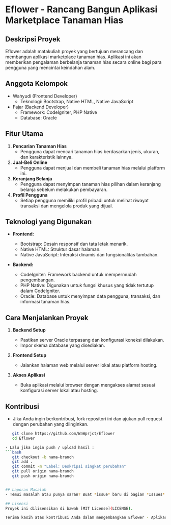 # Eflower - Rancang Bangun Aplikasi Marketplace Tanaman Hias

## Deskripsi Proyek
Eflower adalah matakuliah proyek yang bertujuan merancang dan membangun aplikasi marketplace tanaman hias. Aplikasi ini akan memberikan pengalaman berbelanja tanaman hias secara online bagi para pengguna yang mencintai keindahan alam.

## Anggota Kelompok
- Wahyudi (Frontend Developer)
  - Teknologi: Bootstrap, Native HTML, Native JavaScript
- Fajar (Backend Developer)
  - Framework: CodeIgniter, PHP Native
  - Database: Oracle

## Fitur Utama
1. **Pencarian Tanaman Hias**
   - Pengguna dapat mencari tanaman hias berdasarkan jenis, ukuran, dan karakteristik lainnya.
2. **Jual-Beli Online**
   - Pengguna dapat menjual dan membeli tanaman hias melalui platform ini.
3. **Keranjang Belanja**
   - Pengguna dapat menyimpan tanaman hias pilihan dalam keranjang belanja sebelum melakukan pembayaran.
4. **Profil Pengguna**
   - Setiap pengguna memiliki profil pribadi untuk melihat riwayat transaksi dan mengelola produk yang dijual.

## Teknologi yang Digunakan
- **Frontend:**
  - Bootstrap: Desain responsif dan tata letak menarik.
  - Native HTML: Struktur dasar halaman.
  - Native JavaScript: Interaksi dinamis dan fungsionalitas tambahan.

- **Backend:**
  - CodeIgniter: Framework backend untuk mempermudah pengembangan.
  - PHP Native: Digunakan untuk fungsi khusus yang tidak tertutup dalam CodeIgniter.
  - Oracle: Database untuk menyimpan data pengguna, transaksi, dan informasi tanaman hias.

## Cara Menjalankan Proyek
1. **Backend Setup**
   - Pastikan server Oracle terpasang dan konfigurasi koneksi dilakukan.
   - Impor skema database yang disediakan.

2. **Frontend Setup**
   - Jalankan halaman web melalui server lokal atau platform hosting.

3. **Akses Aplikasi**
   - Buka aplikasi melalui browser dengan mengakses alamat sesuai konfigurasi server lokal atau hosting.

## Kontribusi
- Jika Anda ingin berkontribusi, fork repositori ini dan ajukan pull request dengan perubahan yang diinginkan.
```bash
   git clone https://github.com/WaWprjct/Eflower
   cd Eflower

- Lalu jika ingin push / upload hasil :
```bash
   git checkout -b nama-branch
   git add .
   git commit -m "Label: Deskripsi singkat perubahan"
   git pull origin nama-branch
   git push origin nama-branch


## Laporan Masalah
- Temui masalah atau punya saran? Buat *issue* baru di bagian *Issues* pada repositori ini.

## Lisensi
Proyek ini dilisensikan di bawah [MIT License](LICENSE).

Terima kasih atas kontribusi Anda dalam mengembangkan Eflower - Aplikasi Marketplace Tanaman Hias!
